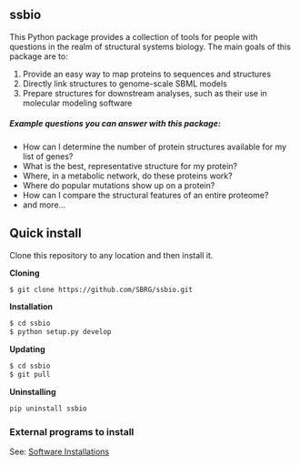 [//]: [![Binder](http://mybinder.org/badge.svg)](http://mybinder.org/repo/nmih/ssbio)

## ssbio
This Python package provides a collection of tools for people with questions in the realm
of structural systems biology. The main goals of this package are to:

1. Provide an easy way to map proteins to sequences and structures
2. Directly link structures to genome-scale SBML models
3. Prepare structures for downstream analyses, such as their use in molecular modeling software

##### Example questions you can answer with this package:

- How can I determine the number of protein structures available for my list of genes?
- What is the best, representative structure for my protein?
- Where, in a metabolic network, do these proteins work?
- Where do popular mutations show up on a protein?
- How can I compare the structural features of an entire proteome?
- and more...

## Quick install
Clone this repository to any location and then install it.

**Cloning**
```bash
$ git clone https://github.com/SBRG/ssbio.git
```

**Installation**
```bash
$ cd ssbio
$ python setup.py develop
```

**Updating**
```bash
$ cd ssbio
$ git pull
```

**Uninstalling**
```bash
pip uninstall ssbio
```

### External programs to install
See: [Software Installations](https://github.com/SBRG/ssbio/wiki/Software-Installations)